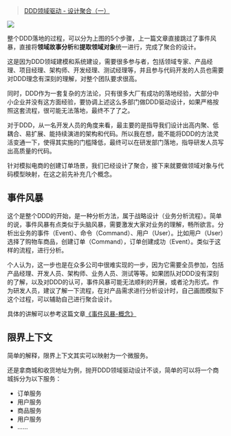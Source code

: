
> [DDD领域驱动 - 设计聚合（一）](https://juejin.im/post/6893875509726773255)

![](https://wcy-img.oss-cn-beijing.aliyuncs.com/images/DDD/DDD%E5%85%A8%E6%B5%81%E7%A8%8B%E5%9B%BE.png)

整个DDD落地的过程，可以分为上图的5个步骤，上一篇文章直接跳过了事件风暴，直接将**领域故事分析**和**提取领域对象**统一进行，完成了聚合的设计。

这是因为DDD领域建模和系统建设，需要很多参与者，包括领域专家、产品经理、项目经理、架构师、开发经理、测试经理等，并且参与代码开发的人员也需要对DDD理念有深刻的理解，对整个团队要求很高。

同时，DDD作为一套复杂的方法论，只有很多大厂有成功的落地经验，大部分中小企业并没有这方面经验，要协调上述这么多部门做DDD驱动设计，如果严格按照这套流程，很可能无法落地，最终不了了之。

对于DDD，从一名开发人员的角度来看，最主要的是指导我们设计出高内聚、低耦合、易扩展、能持续演进的架构和代码。所以我在想，能不能将DDD的方法灵活变通一下，使得其实施的门槛降低，最终可以在研发部门落地，指导研发人员写出高质量的代码。

针对模拟电商的创建订单场景，我们已经设计了聚合，接下来就要做领域对象与代码模型映射，在这之前先补充几个概念。

## 事件风暴

这个是整个DDD的开始，是一种分析方法，属于战略设计（业务分析流程）。简单的说，事件风暴有点类似于头脑风暴，需要激发大家对业务的理解，畅所欲言。分析出业务的事件（Event）、命令（Command）、用户（User）。比如用户（User）选择了购物车商品，创建订单（Command），订单创建成功（Event）。类似于这样的流程，进行分析。

个人认为，这一步也是在众多公司中很难实现的一步，因为它需要全员参加，包括产品经理、开发人员、架构师、业务人员、测试等等。如果团队对DDD没有深刻的了解，以及对DDD的认可，事件风暴可能无法顺利的开展，或者沦为形式。作为研发人员，建议了解一下流程，在对产品需求进行分析设计时，自己画图模拟下这个过程，可以辅助自己进行聚合设计。

具体的讲解可以参考这篇文章[《事件风暴-概念》](https://zhuanlan.zhihu.com/p/110979132)

## 限界上下文

简单的解释，限界上下文其实可以映射为一个微服务。

还是拿商城和收货地址为例，抛开DDD领域驱动设计不谈，简单的可以将一个商城拆分为以下服务：

- 订单服务
- 用户服务
- 商品服务
- 用户服务
- ......


